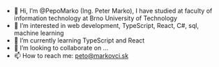 - 👋 Hi, I’m @PepoMarko (Ing. Peter Marko), I have studied at faculty of information technology at Brno University of Technology
- 👀 I’m interested in web development, TypeScript, React, C#, sql, machine learning
- 🌱 I’m currently learning TypeScript and React
- 💞️ I’m looking to collaborate on ...
- 📫 How to reach me: peto@markovci.sk

<!---
PepoMarko/PepoMarko is a ✨ special ✨ repository because its `README.md` (this file) appears on your GitHub profile.
You can click the Preview link to take a look at your changes.
--->
